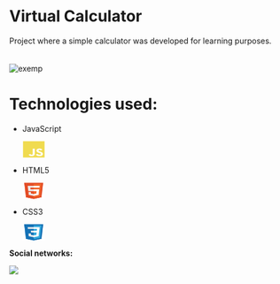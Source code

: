# Virtual Calculator
Project where a simple calculator was developed for learning purposes.

<div style="display: inline_block"><br>
<img align="center"  alt="exemp" width:"700" height:"400";
     src="https://cdn.discordapp.com/attachments/891342753139679244/956619496720859177/Design_sem_nome_4.gif?"/>
   </div>
  
 # Technologies used:
  * JavaScript <div> <img align="center" alt="Js" height="30" width="40" src="https://raw.githubusercontent.com/devicons/devicon/master/icons/javascript/javascript-plain.svg"> </div>
  
  * HTML5 <div> <img align="center" alt="HTML" height="30" width="40" src="https://raw.githubusercontent.com/devicons/devicon/master/icons/html5/html5-original.svg"></div>
  * CSS3 <div><img align="center" alt="CSS" height="30" width="40" src="https://raw.githubusercontent.com/devicons/devicon/master/icons/css3/css3-original.svg"></div>
 
       
       
                               
  
  **Social networks:**
  <div>
  <a href="https://www.linkedin.com/in/larissacrx" target="_blank"><img src="https://img.shields.io/badge/-LinkedIn-%230077B5?style=for-the-badge&logo=linkedin&logoColor=white" target="_blank"></a> 
  </div>
